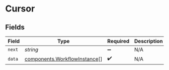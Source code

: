 # Cursor


## Fields

| Field                                                                        | Type                                                                         | Required                                                                     | Description                                                                  |
| ---------------------------------------------------------------------------- | ---------------------------------------------------------------------------- | ---------------------------------------------------------------------------- | ---------------------------------------------------------------------------- |
| `next`                                                                       | *string*                                                                     | :heavy_minus_sign:                                                           | N/A                                                                          |
| `data`                                                                       | [components.WorkflowInstance](../../models/components/workflowinstance.md)[] | :heavy_check_mark:                                                           | N/A                                                                          |